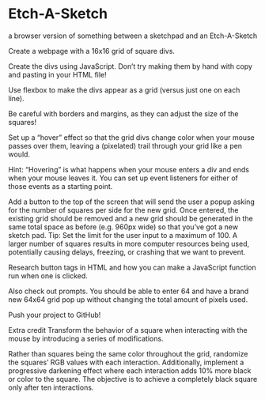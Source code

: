 # Etch-A-Sketch

a browser version of something between a sketchpad and an Etch-A-Sketch

Create a webpage with a 16x16 grid of square divs.

Create the divs using JavaScript. Don’t try making them by hand with copy and pasting in your HTML file!

Use flexbox to make the divs appear as a grid (versus just one on each line).

Be careful with borders and margins, as they can adjust the size of the squares!

Set up a “hover” effect so that the grid divs change color when your mouse passes over them, leaving a (pixelated) trail through your grid like a pen would.

Hint: “Hovering” is what happens when your mouse enters a div and ends when your mouse leaves it. You can set up event listeners for either of those events as a starting point.

Add a button to the top of the screen that will send the user a popup asking for the number of squares per side for the new grid. Once entered, the existing grid should be removed and a new grid should be generated in the same total space as before (e.g. 960px wide) so that you’ve got a new sketch pad. Tip: Set the limit for the user input to a maximum of 100. A larger number of squares results in more computer resources being used, potentially causing delays, freezing, or crashing that we want to prevent.

Research button tags in HTML and how you can make a JavaScript function run when one is clicked.

Also check out prompts.
You should be able to enter 64 and have a brand new 64x64 grid pop up without changing the total amount of pixels used.

Push your project to GitHub!

Extra credit
Transform the behavior of a square when interacting with the mouse by introducing a series of modifications.

Rather than squares being the same color throughout the grid, randomize the squares’ RGB values with each interaction.
Additionally, implement a progressive darkening effect where each interaction adds 10% more black or color to the square. The objective is to achieve a completely black square only after ten interactions.
